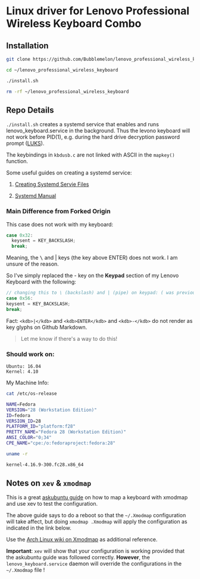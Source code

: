 # Linux driver for Lenovo Professional Wireless Keyboard Combo

## Installation    

```bash
git clone https://github.com/Bubblemelon/lenovo_professional_wireless_keyboard.git

cd ~/lenovo_professional_wireless_keyboard

./install.sh

rm -rf ~/lenovo_professional_wireless_keyboard
```
## Repo Details  

`./install.sh` creates a systemd service that enables and runs lenovo_keyboard.service in the background. Thus the levono keyboard will not work before PID(1), e.g. during the hard drive decryption password prompt ([LUKS](https://en.wikipedia.org/wiki/Linux_Unified_Key_Setup)).

The keybindings in `kbdusb.c` are not linked with ASCII in the `mapkey()` function.

Some useful guides on creating a systemd service:  
1.  [Creating Systemd Servie Files](https://www.devdungeon.com/content/creating-systemd-service-files)

2. [Systemd Manual](https://www.freedesktop.org/software/systemd/man/systemd.unit.html)

### Main Difference from Forked Origin  

This case does not work with my keyboard:
```c
case 0x32:
  keysent = KEY_BACKSLASH;
  break;
```
Meaning, the <kbd>\\</kbd> and <kdb>|</kdb> keys (the key above <kdb>ENTER</kdb>) does not work. I am unsure of the reason.

So I've simply replaced the <kdb>-</kdb> key on the **Keypad** section of my Lenovo Keyboard with the following:

```c
// changing this to \ (backslash) and | (pipe) on keypad: ( was previously KEY_KPMINUS )
case 0x56:
keysent = KEY_BACKSLASH;
break;
```

Fact: `<kdb>|</kdb>` and `<kdb>ENTER</kdb>` and `<kdb>-</kdb>` do not render as key glyphs on Github Markdown.
> Let me know if there's a way to do this!

### Should work on:  

```
Ubuntu: 16.04  
Kernel: 4.10  
```

My Machine Info:

```bash
cat /etc/os-release

NAME=Fedora
VERSION="28 (Workstation Edition)"
ID=fedora
VERSION_ID=28
PLATFORM_ID="platform:f28"
PRETTY_NAME="Fedora 28 (Workstation Edition)"
ANSI_COLOR="0;34"
CPE_NAME="cpe:/o:fedoraproject:fedora:28"

uname -r

kernel-4.16.9-300.fc28.x86_64
```

## Notes on `xev` & `xmodmap`  

This is a great [askubuntu guide](https://askubuntu.com/questions/296155/how-can-i-remap-keyboard-keys) on how to map a keyboard with xmodmap and use xev to test the configuration.

The above guide says to do a reboot so that the `~/.Xmodmap` configuration will take affect, but doing `xmodmap .Xmodmap` will apply the configuration as indicated in the link below.

Use the [Arch Linux wiki on Xmodmap](https://wiki.archlinux.org/index.php/Xmodmap) as additional reference.

**Important**: `xev` will show that your configuration is working provided that the askubuntu guide was followed correctly. **However**, the `lenovo_keyboard.service` daemon will override the configurations in the `~/.Xmodmap` file !
